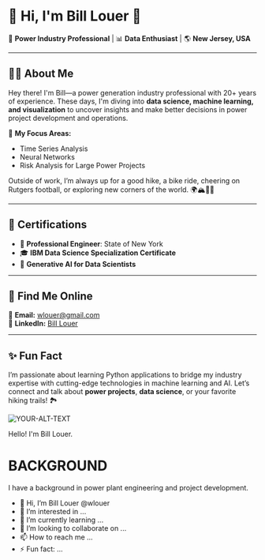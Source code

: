 # 🌟 Hi, I'm Bill Louer 🌟

🔌 **Power Industry Professional** | 📊 **Data Enthusiast** | 🌎 **New Jersey, USA**  

---

## 👨‍💻 About Me

Hey there! I'm Bill—a power generation industry professional with 20+ years of experience. These days, I'm diving into **data science, machine learning, and visualization** to uncover insights and make better decisions in power project development and operations.

🎯 **My Focus Areas:**  
- Time Series Analysis  
- Neural Networks  
- Risk Analysis for Large Power Projects  

Outside of work, I’m always up for a good hike, a bike ride, cheering on Rutgers football, or exploring new corners of the world. 🌍🏔️🚴‍♂️

---

## 💪 Certifications

- 🏅 **Professional Engineer**: State of New York  
- 🎓 **IBM Data Science Specialization Certificate**  
- 🤖 **Generative AI for Data Scientists**  

---

## 🔗 Find Me Online

📧 **Email:** [wlouer@gmail.com](mailto:wlouer@gmail.com)  
💼 **LinkedIn:** [Bill Louer](https://www.linkedin.com/in/bill-louer-2bb1435/)  

---

## ✨ Fun Fact

I’m passionate about learning Python applications to bridge my industry expertise with cutting-edge technologies in machine learning and AI. Let’s connect and talk about **power projects**, **data science**, or your favorite hiking trails! 🏞️

<picture>
 <source media="(prefers-color-scheme: dark)" srcset="https://acadiamagic.com/images/1200w/little-hunters-A5436.jpg">
 <source media="(prefers-color-scheme: light)" srcset="https://acadiamagic.com/images/1200w/little-hunters-A5436.jpg">
 <img alt="YOUR-ALT-TEXT" src="YOUR-DEFAULT-IMAGE">
</picture>


Hello!  I'm Bill Louer.

# BACKGROUND

I have a background in power plant engineering and project development.



- 👋 Hi, I’m Bill Louer @wlouer
- 👀 I’m interested in ...
- 🌱 I’m currently learning ...
- 💞️ I’m looking to collaborate on ...
- 📫 How to reach me ...
- ⚡ Fun fact: ...

<!---
wlouer/wlouer is a ✨ special ✨ repository because its `README.md` (this file) appears on your GitHub profile.
You can click the Preview link to take a look at your changes.
--->
